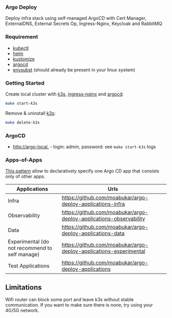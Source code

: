 ### Argo Deploy

Deploy infra stack using self-managed ArgoCD with Cert Manager, ExternalDNS, External Secrets Op, Ingress-Nginx, Keycloak and RabbitMQ 

### Requirement

* [kubectl](https://kubernetes.io/docs/tasks/tools)
* [helm](https://helm.sh/docs/intro/install)
* [kustomize](https://kubectl.docs.kubernetes.io/installation/kustomize)
* [argocd](https://argo-cd.readthedocs.io/en/stable/cli_installation)
* [envsubst](https://www.baeldung.com/linux/envsubst-command) (should already be present in your linux system)

### Getting Started

Create local cluster with [k3s](https://k3s.io/), [ingress-nginx](https://kubernetes.github.io/ingress-nginx) and [argocd](https://argo-cd.readthedocs.io/en/stable):

```bash
make start-k3s
```

Remove & uninstall [k3s](https://k3s.io/):

```bash
make delete-k3s
```

### ArgoCD

* [http://argo-local.<domain>](http://argo-local.<domain>/) - login: admin, password: see `make start-k3s` logs

### Apps-of-Apps

[This pattern](https://argo-cd.readthedocs.io/en/stable/operator-manual/cluster-bootstrapping/#app-of-apps-pattern) allow to declaratively specify one Argo CD app that consists only of other apps.

| Applications  | Urls |
| ------------- | ------------- |
| Infra | <https://github.com/moabukar/argo-deploy-applications-infra> |
| Observability | <https://github.com/moabukar/argo-deploy-applications-observability> |
| Data  | <https://github.com/moabukar/argo-deploy-applications-data>  |
| Experimental (do not recommend to self manage)  | <https://github.com/moabukar/argo-deploy-applications-experimental>  |
| Test Applications | <https://github.com/moabukar/argo-deploy-applications> |

## Limitations

Wifi router can block some port and leave k3s without stable communication. If you want to make sure there is none, try using your 4G/5G network.
